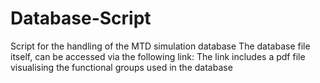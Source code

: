 # Database-Script
Script for the handling of the MTD simulation database
The database file itself, can be accessed via the following link:
The link includes a pdf file visualising the functional groups used in the database
